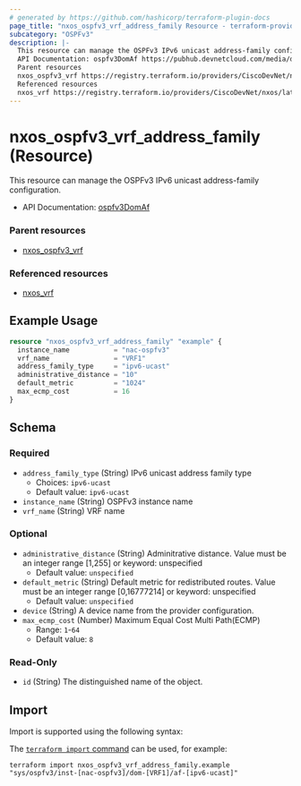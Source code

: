 ```yaml
---
# generated by https://github.com/hashicorp/terraform-plugin-docs
page_title: "nxos_ospfv3_vrf_address_family Resource - terraform-provider-nxos"
subcategory: "OSPFv3"
description: |-
  This resource can manage the OSPFv3 IPv6 unicast address-family configuration.
  API Documentation: ospfv3DomAf https://pubhub.devnetcloud.com/media/dme-docs-10-2-2/docs/Routing%20and%20Forwarding/ospfv3:DomAf/
  Parent resources
  nxos_ospfv3_vrf https://registry.terraform.io/providers/CiscoDevNet/nxos/latest/docs/resources/ospfv3_vrf
  Referenced resources
  nxos_vrf https://registry.terraform.io/providers/CiscoDevNet/nxos/latest/docs/resources/vrf
---
```


# nxos_ospfv3_vrf_address_family (Resource)

This resource can manage the OSPFv3 IPv6 unicast address-family configuration.

- API Documentation: [ospfv3DomAf](https://pubhub.devnetcloud.com/media/dme-docs-10-2-2/docs/Routing%20and%20Forwarding/ospfv3:DomAf/)

### Parent resources

- [nxos_ospfv3_vrf](https://registry.terraform.io/providers/CiscoDevNet/nxos/latest/docs/resources/ospfv3_vrf)

### Referenced resources

- [nxos_vrf](https://registry.terraform.io/providers/CiscoDevNet/nxos/latest/docs/resources/vrf)

## Example Usage

```terraform
resource "nxos_ospfv3_vrf_address_family" "example" {
  instance_name           = "nac-ospfv3"
  vrf_name                = "VRF1"
  address_family_type     = "ipv6-ucast"
  administrative_distance = "10"
  default_metric          = "1024"
  max_ecmp_cost           = 16
}
```

<!-- schema generated by tfplugindocs -->
## Schema

### Required

- `address_family_type` (String) IPv6 unicast address family type
  - Choices: `ipv6-ucast`
  - Default value: `ipv6-ucast`
- `instance_name` (String) OSPFv3 instance name
- `vrf_name` (String) VRF name

### Optional

- `administrative_distance` (String) Adminitrative distance. Value must be an integer range [1,255] or keyword: unspecified
  - Default value: `unspecified`
- `default_metric` (String) Default metric for redistributed routes. Value must be an integer range [0,16777214] or keyword: unspecified
  - Default value: `unspecified`
- `device` (String) A device name from the provider configuration.
- `max_ecmp_cost` (Number) Maximum Equal Cost Multi Path(ECMP)
  - Range: `1`-`64`
  - Default value: `8`

### Read-Only

- `id` (String) The distinguished name of the object.

## Import

Import is supported using the following syntax:

The [`terraform import` command](https://developer.hashicorp.com/terraform/cli/commands/import) can be used, for example:

```shell
terraform import nxos_ospfv3_vrf_address_family.example "sys/ospfv3/inst-[nac-ospfv3]/dom-[VRF1]/af-[ipv6-ucast]"
```
